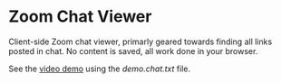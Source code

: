 # Zoom Chat Viewer

Client-side Zoom chat viewer, primarly geared towards finding all links posted in chat. No content is saved, all work done in your browser.

See the [video demo](https://peertube.co.uk/videos/watch/ca853ed2-afdf-448b-afb9-75dcee115dca) using the _demo.chat.txt_ file.
